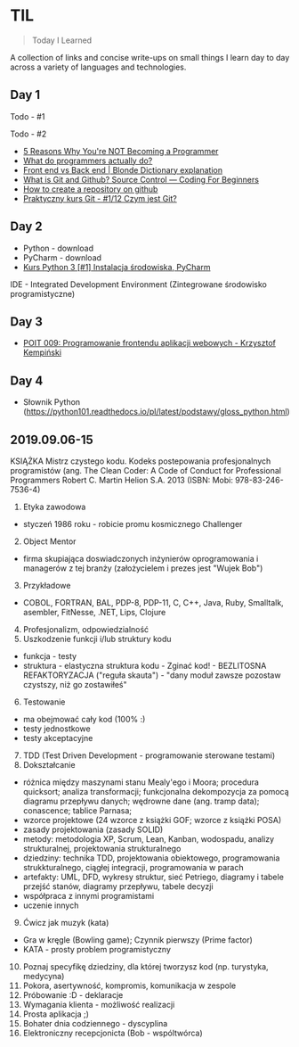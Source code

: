 # TIL
> Today I Learned

A collection of links and concise write-ups on small things I learn day to day across a variety of languages and technologies.

## Day 1

Todo - #1

Todo - #2

- [5 Reasons Why You're NOT Becoming a Programmer](https://www.youtube.com/watch?v=HJtNUW6kk1E)
- [What do programmers actually do?](https://www.youtube.com/watch?v=FVdQETvHBoE) 
- [Front end vs Back end | Blonde Dictionary explanation](https://www.youtube.com/watch?v=NlpK0-TLrjw)
- [What is Git and Github? Source Control — Coding For Beginners](https://www.youtube.com/watch?v=3bchX_7ANQc)
- [How to create a repository on github](https://help.github.com/en/articles/create-a-repo)
- [Praktyczny kurs Git - #1/12 Czym jest Git?](https://www.youtube.com/watch?v=D6EI7EbEN4Q&t=19s)


## Day 2
- Python - download
- PyCharm - download
- [Kurs Python 3 [#1] Instalacja środowiska, PyCharm](https://www.youtube.com/watch?v=NN5Pht2FRWs)

IDE - Integrated Development Environment (Zintegrowane środowisko programistyczne)


## Day 3
- [POIT 009: Programowanie frontendu aplikacji webowych - Krzysztof Kempiński](https://www.youtube.com/watch?v=vtn7UhAJrDU)


## Day 4
- Słownik Python (https://python101.readthedocs.io/pl/latest/podstawy/gloss_python.html)

## 2019.09.06-15
KSIĄŻKA
Mistrz czystego kodu. Kodeks postepowania profesjonalnych programistów (ang. The Clean Coder: A Code of Conduct for Professional Programmers
Robert C. Martin
Helion S.A. 2013 (ISBN: Mobi: 978-83-246-7536-4)

1. Etyka zawodowa
- styczeń 1986 roku - robicie promu kosmicznego Challenger
2. Object Mentor
- firma skupiająca doswiadczonych inżynierów oprogramowania i managerów z tej branży (założycielem i prezes jest "Wujek Bob")
3. Przykładowe
- COBOL, FORTRAN, BAL, PDP-8, PDP-11, C, C++, Java, Ruby, Smalltalk, asembler, FitNesse, .NET, Lips, Clojure
4. Profesjonalizm, odpowiedzialność
5. Uszkodzenie funkcji i/lub struktury kodu
- funkcja - testy
- struktura - elastyczna struktura kodu - Zginać kod! - BEZLITOSNA REFAKTORYZACJA ("reguła skauta") - "dany moduł zawsze pozostaw czystszy, niż go zostawiłeś"
6. Testowanie
- ma obejmować cały kod (100% :)
- testy jednostkowe
- testy akceptacyjne
7. TDD (Test Driven Development - programowanie sterowane testami)
8. Dokształcanie
- różnica między maszynami stanu Mealy'ego i Moora; procedura quicksort; analiza transformacji; funkcjonalna dekompozycja za pomocą diagramu przepływu danych; wędrowne dane (ang. tramp data); conascence; tablice Parnasa; 
- wzorce projektowe (24 wzorce z książki GOF; wzorce z książki POSA)
- zasady projektowania (zasady SOLID)
- metody: metodologia XP, Scrum, Lean, Kanban, wodospadu, analizy strukturalnej, projektowania strukturalnego
- dziedziny: technika TDD, projektowania obiektowego, programowania strukkturalnego, ciągłej integracji, programowania w parach
- artefakty: UML, DFD, wykresy struktur, sieć Petriego, diagramy i tabele przejść stanów, diagramy przepływu, tabele decyzji
- współpraca z innymi programistami
- uczenie innych
9. Ćwicz jak muzyk (kata)
- Gra w kręgle (Bowling game); Czynnik pierwszy (Prime factor)
- KATA - prosty problem programistyczny
10. Poznaj specyfikę dziedziny, dla której tworzysz kod (np. turystyka, medycyna)
11. Pokora, asertywność, kompromis, komunikacja w zespole
12. Próbowanie :D - deklaracje
13. Wymagania klienta - możliwość realizacji 
14. Prosta aplikacja ;)
15. Bohater dnia codziennego - dyscyplina
16. Elektroniczny recepcjonicta (Bob - wspóltwórca)








